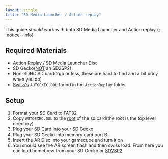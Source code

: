 ```yaml
---
layout: single
title: "SD Media Launcher / Action replay"
---
```


This guide *should* work with both SD Media Launcher and Action replay
{: .notice--info}

## Required Materials
+ Action Replay / SD Media Launcher Disc
+ SD Gecko(<u>NOT</u> an SD2SP2)
+ Non-SDHC SD card(2gb or less, these are hard to find and a bit pricy when you do)
+ [Swiss's](https://github.com/emukidid/swiss-gc/releases/latest) `AUTOEXEC.DOL` found in the `ActionReplay` folder

## Setup
1. Format your SD Card to FAT32
2. Copy `AUTOEXEC.DOL` to the <u>root</u> of the sd card(the root is the top level directory)
3. Plug your SD Card into your SD Gecko
4. Plug your SD Gecko into memory card port B
5. Insert the AR Disc into your gamecube and turn it on
6. You should see the AR screen flash and then swiss load. From here you can load homebrew from your SD Gecko or [SD2SP2](/sd2so2)